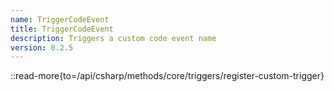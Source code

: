 ```yaml
---
name: TriggerCodeEvent
title: TriggerCodeEvent
description: Triggers a custom code event name 
version: 0.2.5
---
```


::read-more{to=/api/csharp/methods/core/triggers/register-custom-trigger}